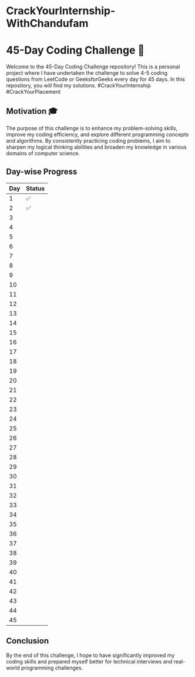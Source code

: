 # CrackYourInternship-WithChandufam
# 45-Day Coding Challenge 🚩

Welcome to the 45-Day Coding Challenge repository! This is a personal project where I have undertaken the challenge to solve 4-5 coding questions from LeetCode or GeeksforGeeks every day for 45 days. In this repository, you will find my solutions. #CrackYourInternship #CrackYourPlacement

## Motivation 🎓

The purpose of this challenge is to enhance my problem-solving skills, improve my coding efficiency, and explore different programming concepts and algorithms. By consistently practicing coding problems, I aim to sharpen my logical thinking abilities and broaden my knowledge in various domains of computer science.

## Day-wise Progress

| Day | Status   |
|-----|----------|
| 1   |     ✅     |
| 2   |     ✅       |
| 3   |          |
| 4   |          |
| 5   |          |
| 6   |          |
| 7   |          |
| 8   |          |
| 9   |          |
| 10  |          |
| 11  |          |
| 12  |          |
| 13  |          |
| 14  |          |
| 15  |          |
| 16  |          |
| 17  |          |
| 18  |          |
| 19  |          |
| 20  |          |
| 21  |          |
| 22  |          |
| 23  |          |
| 24  |          |
| 25  |          |
| 26  |          |
| 27  |          |
| 28  |          |
| 29  |          |
| 30  |          |
| 31  |          |
| 32  |          |
| 33  |          |
| 34  |          |
| 35  |          |
| 36  |          |
| 37  |          |
| 38  |          |
| 39  |          |
| 40  |          |
| 41  |          |
| 42  |          |
| 43  |          |
| 44  |          |
| 45  |          |

## Conclusion
By the end of this challenge, I hope to have significantly improved my coding skills and prepared myself better for technical interviews and real-world programming challenges.

